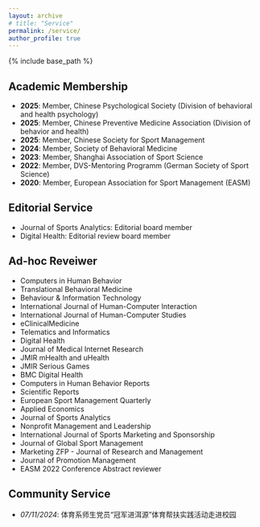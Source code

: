```yaml
---
layout: archive
# title: "Service"
permalink: /service/
author_profile: true
---
```

{% include base_path %}


## Academic Membership
* <b>2025</b>: Member, Chinese Psychological Society (Division of behavioral and health psychology)
* <b>2025</b>: Member, Chinese Preventive Medicine Association (Division of behavior and health)
* <b>2025</b>: Member, Chinese Society for Sport Management
* <b>2024</b>: Member, Society of Behavioral Medicine
* <b>2023</b>: Member, Shanghai Association of Sport Science
* <b>2022</b>: Member, DVS-Mentoring Programm (German Society of Sport Science)
* <b>2020</b>: Member, European Association for Sport Management (EASM)

## Editorial Service
* Journal of Sports Analytics: Editorial board member
* Digital Health: Editorial review board member

## Ad-hoc Reveiwer
* Computers in Human Behavior
* Translational Behavioral Medicine
* Behaviour & Information Technology
* International Journal of Human-Computer Interaction
* International Journal of Human-Computer Studies
* eClinicalMedicine
* Telematics and Informatics
* Digital Health
* Journal of Medical Internet Research
* JMIR mHealth and uHealth
* JMIR Serious Games
* BMC Digital Health
* Computers in Human Behavior Reports
* Scientific Reports
* European Sport Management Quarterly
* Applied Economics
* Journal of Sports Analytics
* Nonprofit Management and Leadership
* International Journal of Sports Marketing and Sponsorship
* Journal of Global Sport Management
* Marketing ZFP - Journal of Research and Management
* Journal of Promotion Management
* EASM 2022 Conference Abstract reviewer

## Community Service
* _07/11/2024_: 体育系师生党员“冠军进洱源”体育帮扶实践活动走进校园
